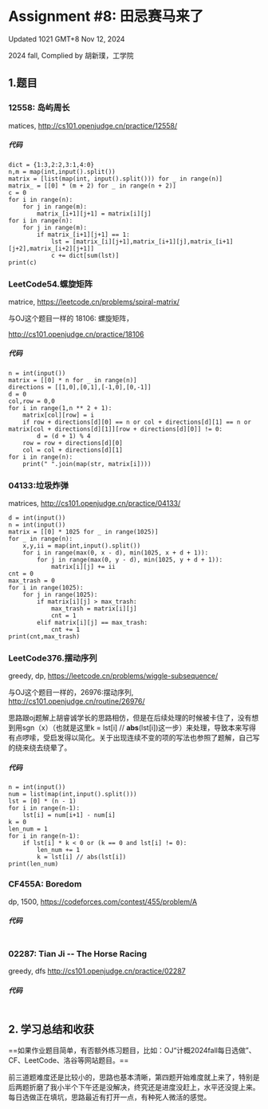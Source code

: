 # Assignment #8: 田忌赛马来了



Updated 1021 GMT+8 Nov 12, 2024

2024 fall, Complied by 胡新璞，工学院



## 1.题目



### 12558: 岛屿周⻓

matices, http://cs101.openjudge.cn/practice/12558/ 

##### 代码

```
dict = {1:3,2:2,3:1,4:0}
n,m = map(int,input().split())
matrix = [list(map(int, input().split())) for _ in range(n)]
matrix_ = [[0] * (m + 2) for _ in range(n + 2)]
c = 0
for i in range(n):
    for j in range(m):
        matrix_[i+1][j+1] = matrix[i][j]
for i in range(n):
    for j in range(m):
        if matrix_[i+1][j+1] == 1:
            lst = [matrix_[i][j+1],matrix_[i+1][j],matrix_[i+1][j+2],matrix_[i+2][j+1]]
            c += dict[sum(lst)]
print(c)
```

 

### LeetCode54.螺旋矩阵

matrice, https://leetcode.cn/problems/spiral-matrix/

与OJ这个题目一样的 18106: 螺旋矩阵，

http://cs101.openjudge.cn/practice/18106

##### 代码

```
n = int(input())
matrix = [[0] * n for _ in range(n)]
directions = [[1,0],[0,1],[-1,0],[0,-1]]
d = 0
col,row = 0,0
for i in range(1,n ** 2 + 1):
    matrix[col][row] = i
    if row + directions[d][0] == n or col + directions[d][1] == n or matrix[col + directions[d][1]][row + directions[d][0]] != 0:
        d = (d + 1) % 4
    row = row + directions[d][0]
    col = col + directions[d][1]
for i in range(n):
    print(" ".join(map(str, matrix[i])))
```



###  04133:垃圾炸弹

matrices, http://cs101.openjudge.cn/practice/04133/

```
d = int(input())
n = int(input())
matrix = [[0] * 1025 for _ in range(1025)]
for _ in range(n):
    x,y,ii = map(int,input().split())
    for i in range(max(0, x - d), min(1025, x + d + 1)):
        for j in range(max(0, y - d), min(1025, y + d + 1)):
            matrix[i][j] += ii
cnt = 0
max_trash = 0
for i in range(1025):
    for j in range(1025):
        if matrix[i][j] > max_trash:
            max_trash = matrix[i][j]
            cnt = 1
        elif matrix[i][j] == max_trash:
            cnt += 1
print(cnt,max_trash)
```



### LeetCode376.摆动序列

greedy, dp, https://leetcode.cn/problems/wiggle-subsequence/

与OJ这个题目一样的，26976:摆动序列, http://cs101.openjudge.cn/routine/26976/

思路跟oj题解上胡睿诚学长的思路相仿，但是在后续处理的时候被卡住了，没有想到用sgn（x）（也就是这里k = lst[i] // **abs**(lst[i])这一步）来处理，导致本来写得有点啰嗦，受启发得以简化。关于出现连续不变的项的写法也参照了题解，自己写的绕来绕去绕晕了。

##### 代码

```
n = int(input())
num = list(map(int,input().split()))
lst = [0] * (n - 1)
for i in range(n-1):
    lst[i] = num[i+1] - num[i]
k = 0
len_num = 1
for i in range(n-1):
    if lst[i] * k < 0 or (k == 0 and lst[i] != 0):
        len_num += 1
        k = lst[i] // abs(lst[i])
print(len_num)
```



### CF455A: Boredom

dp, 1500, https://codeforces.com/contest/455/problem/A

##### 代码

```

```



### 02287: Tian Ji -- The Horse Racing

greedy, dfs http://cs101.openjudge.cn/practice/02287

##### 代码

```

```





## 2. 学习总结和收获

==如果作业题目简单，有否额外练习题目，比如：OJ“计概2024fall每日选做”、CF、LeetCode、洛谷等网站题目。==

 

前三道题难度还是比较小的，思路也基本清晰，第四题开始难度就上来了，特别是后两题折磨了我小半个下午还是没解决，终究还是进度没赶上，水平还没提上来。每日选做正在填坑，思路最近有打开一点，有种死人微活的感觉。

 